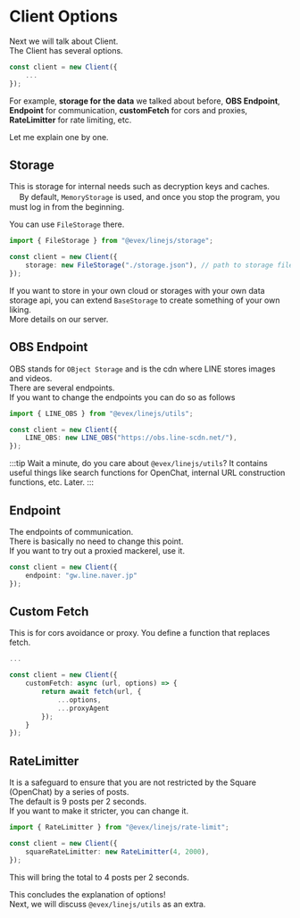 # Client Options

Next we will talk about Client.  
The Client has several options.

```ts
const client = new Client({
    ...
});
```

For example, **storage for the data** we talked about before, **OBS Endpoint**, **Endpoint** for communication, **customFetch** for cors and proxies, **RateLimitter** for rate limiting, etc.  

Let me explain one by one.

## Storage

This is storage for internal needs such as decryption keys and caches. 　
By default, `MemoryStorage` is used, and once you stop the program, you must log in from the beginning.

You can use `FileStorage` there.

```ts
import { FileStorage } from "@evex/linejs/storage";

const client = new Client({
    storage: new FileStorage("./storage.json"), // path to storage file (This is secret file)
});
```

If you want to store in your own cloud or storages with your own data storage api, you can extend `BaseStorage` to create something of your own liking.  
More details on our server.

## OBS Endpoint

OBS stands for `OBject Storage` and is the cdn where LINE stores images and videos.  
There are several endpoints.  
If you want to change the endpoints you can do so as follows  

```ts
import { LINE_OBS } from "@evex/linejs/utils";

const client = new Client({
    LINE_OBS: new LINE_OBS("https://obs.line-scdn.net/"),
});
```

:::tip
Wait a minute, do you care about `@evex/linejs/utils`?
It contains useful things like search functions for OpenChat, internal URL construction functions, etc.
Later.
:::

## Endpoint
The endpoints of communication.  
There is basically no need to change this point.  
If you want to try out a proxied mackerel, use it.

```ts
const client = new Client({
    endpoint: "gw.line.naver.jp"
});
```


## Custom Fetch

This is for cors avoidance or proxy. 
You define a function that replaces fetch. 

```ts
...

const client = new Client({
    customFetch: async (url, options) => {
        return await fetch(url, {
            ...options,
            ...proxyAgent
        });
    }
});
```

## RateLimitter

It is a safeguard to ensure that you are not restricted by the Square (OpenChat) by a series of posts.  
The default is 9 posts per 2 seconds.  
If you want to make it stricter, you can change it.

```ts
import { RateLimitter } from "@evex/linejs/rate-limit";

const client = new Client({
    squareRateLimitter: new RateLimitter(4, 2000),
});
```

This will bring the total to 4 posts per 2 seconds.

This concludes the explanation of options!  
Next, we will discuss `@evex/linejs/utils` as an extra.
